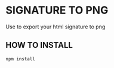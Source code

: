 # SIGNATURE TO PNG

Use to export your html signature to png

## HOW TO INSTALL

```
npm install
```


